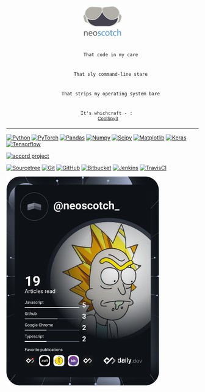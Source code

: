 
<div align="center"><img src="https://github.com/neoscotch/Launch-Container-Services/blob/main/Asset%2012.png?raw=true" style="width:100px;"></center></div>
<div align="center"><img src="https://github.com/neoscotch/Launch-Container-Services/blob/main/Asset%2014.png?raw=true" style="width:100px;"></center></div>
<p>
  <center>
    <code>
      That code in my care
    </code><br>
    <code>
      That sly command-line stare
    </code><br>
    <code>
      That strips my operating system bare
    </code><br>
    </code>
    <code>
      It's whichcraft - :   
    </code>
      <sup>
        <a href="https://github.com/CoolSpy3/VPT/blob/1bb4b67ce26114c107a301d89da6c9edcaeec989/python/Python/Python36/Lib/site-packages/whichcraft-0.6.1.dist-info/METADATA" >
          CoolSpy3
        </a>
      </sup>
  </center>
</p>
 

---

[![Python](https://img.shields.io/badge/-Python-black?style=flat&logo=python&link=https://github.com/Quananhle/Python-AWS-TradingAI)](https://github.com/Quananhle/Python-AWS-TradingAI)
  [![PyTorch](https://img.shields.io/badge/-PyTorch-EE4C2C?style=flat&logo=PyTorch&logoColor=white&link=https://github.com/Quananhle/Python-AWS-TradingAI)](https://github.com/Quananhle/Python-AWS-TradingAI)
  [![Pandas](https://img.shields.io/badge/-Pandas-150458?style=flat&logo=Pandas&link=https://github.com/Quananhle/Python-AWS-TradingAI)](https://github.com/Quananhle/Python-AWS-TradingAI)
  [![Numpy](https://img.shields.io/badge/-Numpy-lightgray?style=flat&logo=Numpy&logoColor=white&link=https://github.com/Quananhle/Python-AWS-TradingAI)](https://github.com/Quananhle/Python-AWS-TradingAI)
  [![Scipy](https://img.shields.io/badge/-Scipy-blue?style=flat&logo=Scipy&logoColor=white&link=https://github.com/Quananhle/Python-AWS-TradingAI)](https://github.com/Quananhle/Python-AWS-TradingAI)
  [![Matplotlib](https://img.shields.io/badge/-Matplotlib-black?style=flat&logo=Matplotlib&logoColor=white&link=https://github.com/Quananhle/Python-AWS-TradingAI)](https://github.com/Quananhle/Python-AWS-TradingAI)
  [![Keras](https://img.shields.io/badge/-Keras-D00000?style=flat&logo=Keras&link=https://github.com/Quananhle/Python-AWS-TradingAI)](https://github.com/Quananhle/Python-AWS-TradingAI)
  [![Tensorflow](https://img.shields.io/badge/-Tensorflow-gray?style=flat&logo=tensorflow&link=https://github.com/Quananhle/Python-AWS-TradingAI)](https://github.com/Quananhle/Python-AWS-TradingAI) 


[![accord project](https://img.shields.io/badge/powered%20by-accord%20project-19C6C8.svg)](https://www.accordproject.org/)


[![Sourcetree](https://img.shields.io/badge/Sourcetree-blue?style=flat&logo=sourcetree&logoColor=white&link=https://github.com/Quananhle)](https://github.com/Quananhle)
[![Git](https://img.shields.io/badge/-Git-black?style=flat&logo=git&link=https://github.com/Quananhle)](https://github.com/Quananhle) 
[![GitHub](https://img.shields.io/badge/-GitHub-181717?style=flat&logo=github&link=https://github.com/Quananhle)](https://github.com/Quananhle)
[![Bitbucket](https://img.shields.io/badge/-Bitbucket-blue?style=flat&logo=bitbucket&link=https://github.com/Quananhle)](https://github.com/Quananhle)
[![Jenkins](https://img.shields.io/badge/Jenkins-gray?style=flat&logo=jenkins&link=hhttps://github.com/Quananhle/Java-Web-Developer)](https://github.com/Quananhle/Java-Web-Developer) 
[![TravisCI](https://img.shields.io/badge/-TravisCI-red?style=flat&logo=travis&logoColor=white&link=https://github.com/neoscotch)](https://github.com/neoscotch)


<a href="https://app.daily.dev/neoscotch"><img src="https://github.com/neoscotch/neoscotch/blob/master/devcard.svg" width="400" alt="neoscotch's Dev Card"/></a>


